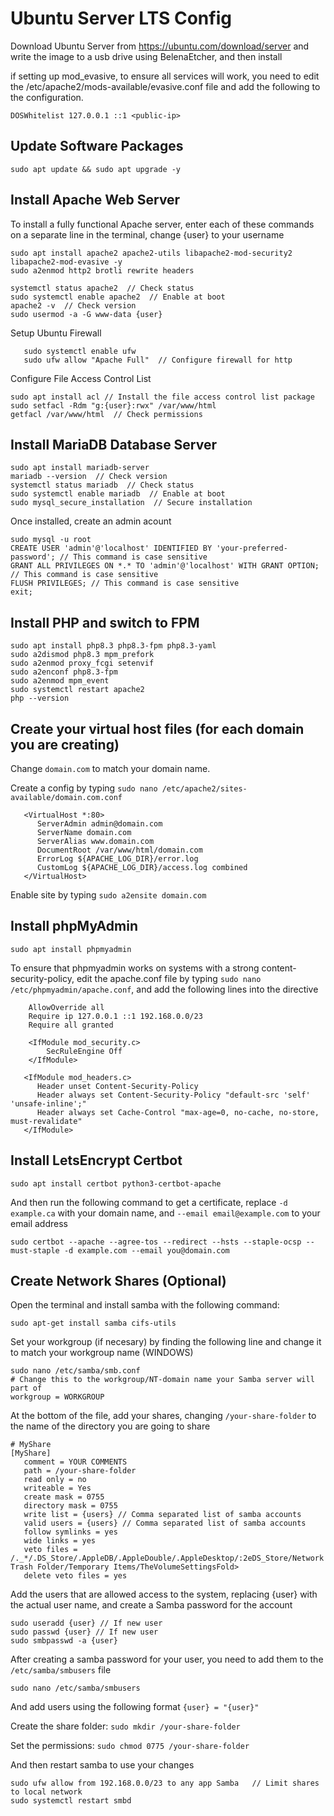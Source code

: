 # Ubuntu Server LTS Config

Download Ubuntu Server from https://ubuntu.com/download/server and write the image to a usb drive using BelenaEtcher, and then install


if setting up mod_evasive, to ensure all services will work, you need to edit the /etc/apache2/mods-available/evasive.conf file and add the following to the configuration.
```
DOSWhitelist 127.0.0.1 ::1 <public-ip>
````

## Update Software Packages

```
sudo apt update && sudo apt upgrade -y
```

## Install Apache Web Server

To install a fully functional Apache server, enter each of these commands on a separate line in the terminal, change {user} to your username

```
sudo apt install apache2 apache2-utils libapache2-mod-security2 libapache2-mod-evasive -y
sudo a2enmod http2 brotli rewrite headers

systemctl status apache2  // Check status
sudo systemctl enable apache2  // Enable at boot
apache2 -v  // Check version
sudo usermod -a -G www-data {user}
```

Setup Ubuntu Firewall

```
   sudo systemctl enable ufw
   sudo ufw allow "Apache Full"  // Configure firewall for http
```

Configure File Access Control List

```
sudo apt install acl // Install the file access control list package
sudo setfacl -Rdm "g:{user}:rwx" /var/www/html
getfacl /var/www/html  // Check permissions
```
   

## Install MariaDB Database Server

```
sudo apt install mariadb-server
mariadb --version  // Check version
systemctl status mariadb  // Check status
sudo systemctl enable mariadb  // Enable at boot
sudo mysql_secure_installation  // Secure installation
```

Once installed, create an admin acount

```
sudo mysql -u root
CREATE USER 'admin'@'localhost' IDENTIFIED BY 'your-preferred-password'; // This command is case sensitive
GRANT ALL PRIVILEGES ON *.* TO 'admin'@'localhost' WITH GRANT OPTION; // This command is case sensitive
FLUSH PRIVILEGES; // This command is case sensitive
exit;
```

## Install PHP and switch to FPM

```
sudo apt install php8.3 php8.3-fpm php8.3-yaml
sudo a2dismod php8.3 mpm_prefork
sudo a2enmod proxy_fcgi setenvif
sudo a2enconf php8.3-fpm
sudo a2enmod mpm_event
sudo systemctl restart apache2
php --version
```

## Create your virtual host files (for each domain you are creating)

Change `domain.com` to match your domain name.

Create a config by typing `sudo nano /etc/apache2/sites-available/domain.com.conf`

```
   <VirtualHost *:80>
      ServerAdmin admin@domain.com
      ServerName domain.com
      ServerAlias www.domain.com
      DocumentRoot /var/www/html/domain.com
      ErrorLog ${APACHE_LOG_DIR}/error.log
      CustomLog ${APACHE_LOG_DIR}/access.log combined
   </VirtualHost>
```

Enable site by typing `sudo a2ensite domain.com`


## Install phpMyAdmin

```
sudo apt install phpmyadmin
```

To ensure that phpmyadmin works on systems with a strong content-security-policy, edit the apache.conf file by typing `sudo nano /etc/phpmyadmin/apache.conf`, and add the following lines into the <Directory> directive
   
```
    AllowOverride all
    Require ip 127.0.0.1 ::1 192.168.0.0/23
    Require all granted

    <IfModule mod_security.c>
        SecRuleEngine Off
    </IfModule>

   <IfModule mod_headers.c>
      Header unset Content-Security-Policy
      Header always set Content-Security-Policy "default-src 'self' 'unsafe-inline';"
      Header always set Cache-Control "max-age=0, no-cache, no-store, must-revalidate"
   </IfModule>
```

## Install LetsEncrypt Certbot

```
sudo apt install certbot python3-certbot-apache
```

And then run the following command to get a certificate, replace `-d example.ca` with your domain name, and `--email email@example.com` to your email address
   
```
sudo certbot --apache --agree-tos --redirect --hsts --staple-ocsp --must-staple -d example.com --email you@domain.com
```

## Create Network Shares (Optional)
   
Open the terminal and install samba with the following command:
   
```
sudo apt-get install samba cifs-utils
```

Set your workgroup (if necesary) by finding the following line and change it to match your workgroup name (WINDOWS)
   
```
sudo nano /etc/samba/smb.conf
# Change this to the workgroup/NT-domain name your Samba server will part of
workgroup = WORKGROUP
```
   
At the bottom of the file, add your shares, changing `/your-share-folder` to the name of the directory you are going to share
   
```
# MyShare
[MyShare]
   comment = YOUR COMMENTS
   path = /your-share-folder
   read only = no
   writeable = Yes
   create mask = 0755
   directory mask = 0755
   write list = {users} // Comma separated list of samba accounts
   valid users = {users} // Comma separated list of samba accounts
   follow symlinks = yes
   wide links = yes
   veto files = /._*/.DS_Store/.AppleDB/.AppleDouble/.AppleDesktop/:2eDS_Store/Network Trash Folder/Temporary Items/TheVolumeSettingsFold>
   delete veto files = yes
```

Add the users that are allowed access to the system, replacing {user} with the actual user name, and create a Samba password for the account
   
```
sudo useradd {user} // If new user
sudo passwd {user} // If new user
sudo smbpasswd -a {user}
```

After creating a samba password for your user, you need to add them to the `/etc/samba/smbusers` file

```
sudo nano /etc/samba/smbusers
```

And add users using the following format `{user} = "{user}"`

Create the share folder: `sudo mkdir /your-share-folder`

Set the permissions: `sudo chmod 0775 /your-share-folder`

And then restart samba to use your changes
   
```
sudo ufw allow from 192.168.0.0/23 to any app Samba   // Limit shares to local network
sudo systemctl restart smbd
```


